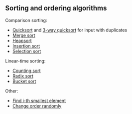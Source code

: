Sorting and ordering algorithms
------------------------------

Comparison sorting:

* [Quicksort](quicksort.py) and [3-way quicksort](three_way_quicksort.py) for input with duplicates
* [Merge sort](merge_sort.py)
* [Heapsort](heapsort.py)
* [Insertion sort](insertion_sort.py)
* [Selection sort](selection_sort.py)

Linear-time sorting:

* [Counting sort](counting_sort.py)
* [Radix sort](radix_sort.py)
* [Bucket sort](bucket_sort.py)

Other:

* [Find i-th smallest element](order_statistic.py)
* [Change order randomly](random_order.py)
